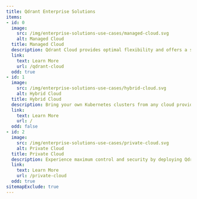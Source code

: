 ```yaml
---
title: Qdrant Enterprise Solutions
items:
- id: 0
  image:
    src: /img/enterprise-solutions-use-cases/managed-cloud.svg
    alt: Managed Cloud
  title: Managed Cloud
  description: Qdrant Cloud provides optimal flexibility and offers a suite of features focused on efficient and scalable vector search - fully managed. Available on AWS, Google Cloud, and Azure.
  link:
    text: Learn More
    url: /qdrant-cloud
  odd: true
- id: 1
  image:
    src: /img/enterprise-solutions-use-cases/hybrid-cloud.svg
    alt: Hybrid Cloud
  title: Hybrid Cloud
  description: Bring your own Kubernetes clusters from any cloud provider, on-premise infrastructure, or edge locations and connect them to the managed cloud.
  link:
    text: Learn More
    url: /
  odd: false
- id: 2
  image:
    src: /img/enterprise-solutions-use-cases/private-cloud.svg
    alt: Private Cloud
  title: Private Cloud
  description: Experience maximum control and security by deploying Qdrant in your own infrastructure or edge locations.
  link:
    text: Learn More
    url: /private-cloud
  odd: true
sitemapExclude: true
---
```

